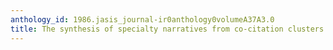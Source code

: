 ```yaml
---
anthology_id: 1986.jasis_journal-ir0anthology0volumeA37A3.0
title: The synthesis of specialty narratives from co-citation clusters
---
```

